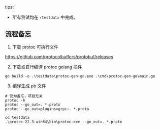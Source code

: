 tips:

- 所有测试均在 `/testdata` 中完成。

流程备忘
-------

1. 下载 protoc 可执行文件

https://github.com/protocolbuffers/protobuf/releases 

2. 下载或自行编译 protoc golang 插件

```shell
go build -o .\testdata\protoc-gen-go.exe .\cmd\protoc-gen-go\main.go
```

3. 编译生成 pb 文件

```shell
# 仅为备忘，项目无关
protoc -h
protoc --go_out=. *.proto
protoc --go_out=plugins=grpc:. *.proto
```

```shell
cd testdata
.\protoc-22.3-win64\bin\protoc.exe --go_out=. *.proto
```












